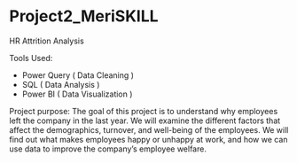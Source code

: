 # Project2_MeriSKILL
HR Attrition Analysis


Tools Used: 
- Power Query ( Data Cleaning )
- SQL ( Data Analysis )
- Power BI ( Data Visualization )

Project purpose: The goal of this project is to understand why employees left the company in the last year. We will examine the different factors that affect the demographics, turnover, and well-being of the employees. We will find out what makes employees happy or unhappy at work, and how we can use data to improve the company’s employee welfare.

